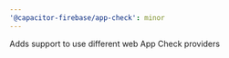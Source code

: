 ```yaml
---
'@capacitor-firebase/app-check': minor
---
```


Adds support to use different web App Check providers
